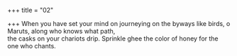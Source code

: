 +++
title = "02"

+++
When you have set your mind on journeying on the byways like birds, o  Maruts, along who knows what path,  
the casks on your chariots drip. Sprinkle ghee the color of honey for the  one who chants.  